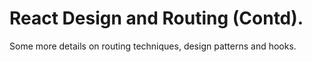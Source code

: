 # React Design and Routing (Contd).

Some more details on routing techniques, design patterns and hooks.